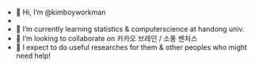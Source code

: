 - 👋 Hi, I’m @kimboyworkman
- 
- 🌱 I’m currently learning statistics & computerscience at handong univ.
- 🌱 I’m looking to collaborate on 카카오 브레인 / 소풍 벤처스
- 🌱 I expect to do useful researches for them & other peoples who might need help!

<!---
kimboyworkman/kimboyworkman is a ✨ special ✨ repository because its `README.md` (this file) appears on your GitHub profile.
You can click the Preview link to take a look at your changes.
--->
